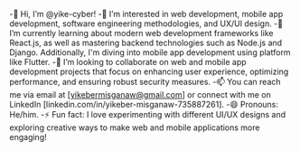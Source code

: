 -👋 Hi, I’m @yike-cyber!
-👀 I’m interested in web development, mobile app development, software engineering methodologies, and UX/UI design.
-🌱 I’m currently learning about modern web development frameworks like React.js, as well as mastering backend technologies such as Node.js and Django. Additionally, I'm diving into mobile app development using platform like Flutter.
-💞️ I’m looking to collaborate on web and mobile app development projects that focus on enhancing user experience, optimizing performance, and ensuring robust security measures.
-📫 You can reach me via email at [yikebermisganaw@gmail.com] or connect with me on LinkedIn [linkedin.com/in/yikeber-misganaw-735887261].
-😄 Pronouns: He/him.
-⚡ Fun fact: I love experimenting with different UI/UX designs and exploring creative ways to make web and mobile applications more engaging!
